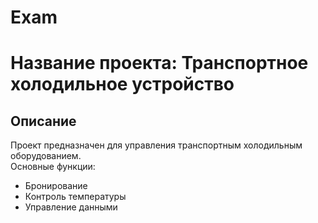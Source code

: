 # Exam
# Название проекта: Транспортное холодильное устройство  

## Описание  
Проект предназначен для управления транспортным холодильным оборудованием.  
Основные функции:  
- Бронирование  
- Контроль температуры  
- Управление данными  

